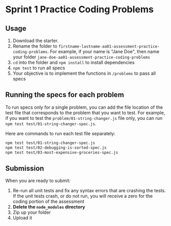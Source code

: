 # Sprint 1 Practice Coding Problems

## Usage

1. Download the starter.
2. Rename the folder to
   `firstname-lastname-aa01-assessment-practice-coding-problems`.
   For example, if your name is "Jane Doe", then name your folder
   `jane-doe-aa01-assessment-practice-coding-problems`
3. `cd` into the folder and `npm install` to install dependencies
4. `npm test` to run all specs
5. Your objective is to implement the functions in `/problems` to pass all specs

## Running the specs for each problem

To run specs only for a single problem, you can add the file location of the
test file that corresponds to the problem that you want to test. For example,
if you want to test the `problem/01-string-changer.js` file only, you can run
`npm test test/01-string-changer-spec.js`.

Here are commands to run each test file separately:

```sh
npm test test/01-string-changer-spec.js
npm test test/02-debugging-is-sorted-spec.js
npm test test/03-most-expensive-groceries-spec.js
```

## Submission

When you are ready to submit:

1. Re-run all unit tests and fix any syntax errors that are crashing the tests.
   If the unit tests crash, or do not run, you will receive a zero for the
   coding portion of the assessment
2. **Delete the `node_modules` directory**
3. Zip up your folder
4. Upload it
